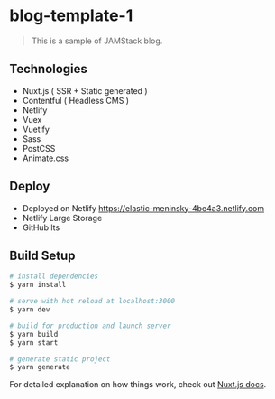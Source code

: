 # blog-template-1

> This is a sample of JAMStack blog.

## Technologies

- Nuxt.js ( SSR + Static generated )
- Contentful ( Headless CMS )
- Netlify
- Vuex
- Vuetify
- Sass
- PostCSS
- Animate.css

## Deploy

- Deployed on Netlify
  https://elastic-meninsky-4be4a3.netlify.com
- Netlify Large Storage
- GitHub lts

## Build Setup

```bash
# install dependencies
$ yarn install

# serve with hot reload at localhost:3000
$ yarn dev

# build for production and launch server
$ yarn build
$ yarn start

# generate static project
$ yarn generate
```

For detailed explanation on how things work, check out [Nuxt.js docs](https://nuxtjs.org).
